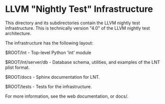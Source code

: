 LLVM "Nightly Test" Infrastructure
==================================

This directory and its subdirectories contain the LLVM nightly test
infrastructure. This is technically version "4.0" of the LLVM nightly test
architecture.

The infrastructure has the following layout:

 $ROOT/lnt - Top-level Python 'lnt' module

 $ROOT/lnt/server/db - Database schema, utilities, and examples of the LNT plist format.

 $ROOT/docs - Sphinx documentation for LNT.

 $ROOT/tests - Tests for the infrastructure.

For more information, see the web documentation, or docs/.
